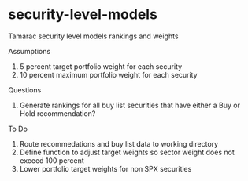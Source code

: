 # security-level-models
Tamarac security level models rankings and weights

Assumptions

1. 5 percent target portfolio weight for each security
2. 10 percent maximum portfolio weight for each security

Questions

1. Generate rankings for all buy list securities that have either a Buy or Hold recommendation?

To Do

1. Route recommedations and buy list data to working directory
2. Define function to adjust target weights so sector weight does not exceed 100 percent
3. Lower portfolio target weights for non SPX securities